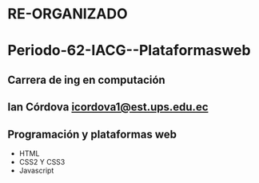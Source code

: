 # RE-ORGANIZADO 
# Periodo-62-IACG--Plataformasweb 
## Carrera de ing en computación
## Ian Córdova icordova1@est.ups.edu.ec
## Programación y plataformas web

- HTML 
- CSS2 Y CSS3
- Javascript

  
